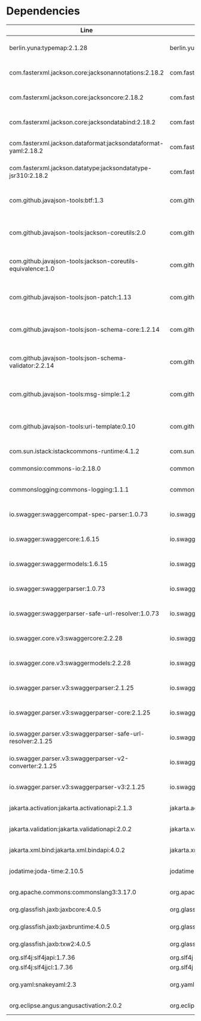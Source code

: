 # Dependencies

| Line | Group | Artifact | Version | Scope | URL | Licenses |
| ---- | ----- | -------- | ------- | ----- | --- | -------- |
| berlin.yuna:typemap:2.1.28 | berlin.yuna | typemap | 2.1.28 | compile | https://github.com/YunaBraska/typemap | Apache License (2.0) |
| com.fasterxml.jackson.core:jacksonannotations:2.18.2 | com.fasterxml.jackson.core | jacksonannotations | 2.18.2 | compile | https://github.com/FasterXML/jackson | Apache License (2.0) |
| com.fasterxml.jackson.core:jacksoncore:2.18.2 | com.fasterxml.jackson.core | jacksoncore | 2.18.2 | compile | https://github.com/FasterXML/jacksoncore | Apache License (2.0) |
| com.fasterxml.jackson.core:jacksondatabind:2.18.2 | com.fasterxml.jackson.core | jacksondatabind | 2.18.2 | compile | https://github.com/FasterXML/jackson | Apache License (2.0) |
| com.fasterxml.jackson.dataformat:jacksondataformat-yaml:2.18.2 | com.fasterxml.jackson.dataformat | jacksondataformatyaml | 2.18.2 | compile | https://github.com/FasterXML/jacksondataformats-text | Apache License (2.0) |
| com.fasterxml.jackson.datatype:jacksondatatype-jsr310:2.18.2 | com.fasterxml.jackson.datatype | jacksondatatypejsr310 | 2.18.2 | compile | https://github.com/FasterXML/jacksonmodules-java8/jackson-datatype-jsr310 | Apache License (2.0) |
| com.github.javajson-tools:btf:1.3 | com.github.javajsontools | btf | 1.3 | compile | https://github.com/javajson-tools/btf | Apache License (2.0)<br>LGPL (3) |
| com.github.javajson-tools:jackson-coreutils:2.0 | com.github.javajsontools | jacksoncoreutils | 2.0 | compile | https://github.com/javajson-tools/jackson-coreutils | Apache License (2.0)<br>LGPL (3) |
| com.github.javajson-tools:jackson-coreutils-equivalence:1.0 | com.github.javajsontools | jacksoncoreutils-equivalence | 1.0 | compile | https://github.com/javajson-tools/jackson-coreutils | Apache License (2.0)<br>LGPL (3) |
| com.github.javajson-tools:json-patch:1.13 | com.github.javajsontools | jsonpatch | 1.13 | compile | https://github.com/javajson-tools/json-patch | Apache License (2.0)<br>LGPL (3) |
| com.github.javajson-tools:json-schema-core:1.2.14 | com.github.javajsontools | jsonschema-core | 1.2.14 | compile | https://github.com/javajson-tools/json-schema-core | Apache License (2.0)<br>LGPL (3) |
| com.github.javajson-tools:json-schema-validator:2.2.14 | com.github.javajsontools | jsonschema-validator | 2.2.14 | compile | https://github.com/javajson-tools/json-schema-validator | Apache License (2.0)<br>LGPL (3) |
| com.github.javajson-tools:msg-simple:1.2 | com.github.javajsontools | msgsimple | 1.2 | compile | https://github.com/javajson-tools/msg-simple | Apache License (2.0)<br>LGPL (3) |
| com.github.javajson-tools:uri-template:0.10 | com.github.javajsontools | uritemplate | 0.10 | compile | https://github.com/javajson-tools/uri-template | Apache License (2.0)<br>LGPL (3) |
| com.sun.istack:istackcommons-runtime:4.1.2 | com.sun.istack | istackcommonsruntime | 4.1.2 | compile | https://projects.eclipse.org/projects/ee4j/istackcommons/istack-commons-runtime | EDL (1.0) |
| commonsio:commons-io:2.18.0 | commonsio | commonsio | 2.18.0 | compile | https://commons.apache.org/proper/commonsio/ | Apache (2.0) |
| commonslogging:commons-logging:1.1.1 | commonslogging | commonslogging | 1.1.1 | compile | http://commons.apache.org/logging | Apache License (2.0) |
| io.swagger:swaggercompat-spec-parser:1.0.73 | io.swagger | swaggercompatspec-parser | 1.0.73 | compile | http://nexus.sonatype.org/ossrepository-hosting.html/swagger-parser-project/modules/swagger-compat-spec-parser | Apache License (2.0) |
| io.swagger:swaggercore:1.6.15 | io.swagger | swaggercore | 1.6.15 | compile | https://github.com/swaggerapi/swagger-core/modules/swagger-core | Apache License (2.0) |
| io.swagger:swaggermodels:1.6.15 | io.swagger | swaggermodels | 1.6.15 | compile | https://github.com/swaggerapi/swagger-core/modules/swagger-models | Apache License (2.0) |
| io.swagger:swaggerparser:1.0.73 | io.swagger | swaggerparser | 1.0.73 | compile | http://nexus.sonatype.org/ossrepository-hosting.html/swagger-parser-project/modules/swagger-parser | Apache License (2.0) |
| io.swagger:swaggerparser-safe-url-resolver:1.0.73 | io.swagger | swaggerparsersafe-url-resolver | 1.0.73 | compile | http://nexus.sonatype.org/ossrepository-hosting.html/swagger-parser-project/modules/swagger-parser-safe-url-resolver | Apache License (2.0) |
| io.swagger.core.v3:swaggercore:2.2.28 | io.swagger.core.v3 | swaggercore | 2.2.28 | compile | https://github.com/swaggerapi/swagger-core/modules/swagger-core | Apache License (2.0) |
| io.swagger.core.v3:swaggermodels:2.2.28 | io.swagger.core.v3 | swaggermodels | 2.2.28 | compile | https://github.com/swaggerapi/swagger-core/modules/swagger-models | Apache License (2.0) |
| io.swagger.parser.v3:swaggerparser:2.1.25 | io.swagger.parser.v3 | swaggerparser | 2.1.25 | compile | http://nexus.sonatype.org/ossrepository-hosting.html/swagger-parser-project/modules/swagger-parser | Apache License (2.0) |
| io.swagger.parser.v3:swaggerparser-core:2.1.25 | io.swagger.parser.v3 | swaggerparsercore | 2.1.25 | compile | http://nexus.sonatype.org/ossrepository-hosting.html/swagger-parser-project/modules/swagger-parser-core | Apache License (2.0) |
| io.swagger.parser.v3:swaggerparser-safe-url-resolver:2.1.25 | io.swagger.parser.v3 | swaggerparsersafe-url-resolver | 2.1.25 | compile | http://nexus.sonatype.org/ossrepository-hosting.html/swagger-parser-project/modules/swagger-parser-safe-url-resolver | Apache License (2.0) |
| io.swagger.parser.v3:swaggerparser-v2-converter:2.1.25 | io.swagger.parser.v3 | swaggerparserv2-converter | 2.1.25 | compile | http://nexus.sonatype.org/ossrepository-hosting.html/swagger-parser-project/modules/swagger-parser-v2-converter | Apache License (2.0) |
| io.swagger.parser.v3:swaggerparser-v3:2.1.25 | io.swagger.parser.v3 | swaggerparserv3 | 2.1.25 | compile | http://nexus.sonatype.org/ossrepository-hosting.html/swagger-parser-project/modules/swagger-parser-v3 | Apache License (2.0) |
| jakarta.activation:jakarta.activationapi:2.1.3 | jakarta.activation | jakarta.activationapi | 2.1.3 | compile | https://github.com/jakartaee/jafapi | EDL (1.0) |
| jakarta.validation:jakarta.validationapi:2.0.2 | jakarta.validation | jakarta.validationapi | 2.0.2 | compile | https://beanvalidation.org | Apache License (2.0) |
| jakarta.xml.bind:jakarta.xml.bindapi:4.0.2 | jakarta.xml.bind | jakarta.xml.bindapi | 4.0.2 | compile | https://github.com/jakartaee/jaxbapi/jakarta.xml.bind-api | EDL (1.0) |
| jodatime:joda-time:2.10.5 | jodatime | jodatime | 2.10.5 | compile | https://www.joda.org/jodatime/ | Apache License (2.0) |
| org.apache.commons:commonslang3:3.17.0 | org.apache.commons | commonslang3 | 3.17.0 | compile | https://commons.apache.org/proper/commonslang/ | Apache (2.0) |
| org.glassfish.jaxb:jaxbcore:4.0.5 | org.glassfish.jaxb | jaxbcore | 4.0.5 | compile | https://eclipseee4j.github.io/jaxb-ri/ | EDL (1.0) |
| org.glassfish.jaxb:jaxbruntime:4.0.5 | org.glassfish.jaxb | jaxbruntime | 4.0.5 | compile | https://eclipseee4j.github.io/jaxb-ri/ | EDL (1.0) |
| org.glassfish.jaxb:txw2:4.0.5 | org.glassfish.jaxb | txw2 | 4.0.5 | compile | https://eclipseee4j.github.io/jaxb-ri/ | EDL (1.0) |
| org.slf4j:slf4japi:1.7.36 | org.slf4j | slf4japi | 1.7.36 | compile | http://www.slf4j.org | MIT (1) |
| org.slf4j:slf4jjcl:1.7.36 | org.slf4j | slf4jjcl | 1.7.36 | compile | http://www.slf4j.org | MIT (1) |
| org.yaml:snakeyaml:2.3 | org.yaml | snakeyaml | 2.3 | compile | https://bitbucket.org/snakeyaml/snakeyaml | Apache License (2.0) |
| org.eclipse.angus:angusactivation:2.0.2 | org.eclipse.angus | angusactivation | 2.0.2 | runtime | https://github.com/eclipseee4j/angus-activation/angus-activation | EDL (1.0) |
